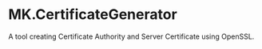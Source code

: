 # MK.CertificateGenerator
A tool creating Certificate Authority and Server Certificate using OpenSSL.
